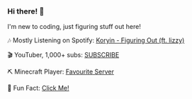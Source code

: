 ### Hi there! 👋

I'm new to coding, just figuring stuff out here!

🎶 Mostly Listening on Spotify: [Koryin - Figuring Out (ft. lizzy)](https://youtu.be/MSfD-QApDyU)

🎬 YouTuber, 1,000+ subs: [SUBSCRIBE](https://www.youtube.com/techpointch?sub_confirmation=1)

⛏ Minecraft Player: [Favourite Server](https://hypixel.net/members/techpoint.4249105/)

📀 Fun Fact: [Click Me!](https://rr.noordstar.me/30e36d47)
